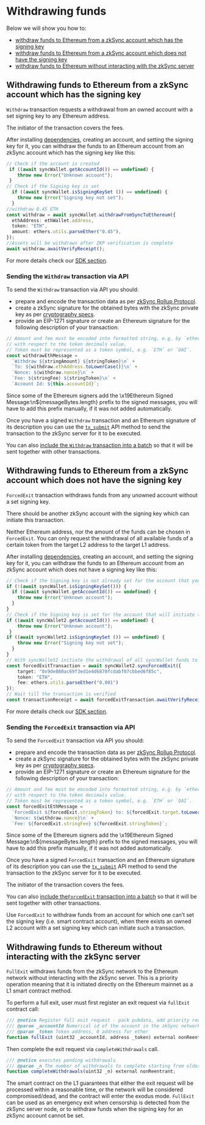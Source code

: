# Withdrawing funds
Below we will show you how to:
-	[withdraw funds to Ethereum from a zkSync account which has the signing key](https://github.com/LesKukh/zksync-docs/blob/LesKukh-patch-2-1/docs/dev/payments-v2/withdrawal.md#withdrawing-funds-to-ethereum-from-a-zksync-account-which-has-the-signing-key) 
-	[withdraw funds to Ethereum from a zkSync account which does not have the signing key](https://github.com/LesKukh/zksync-docs/blob/LesKukh-patch-2-1/docs/dev/payments-v2/withdrawal.md#withdrawing-funds-to-ethereum-from-a-zksync-account-which-does-not-have-the-signing-key)
-	[withdraw funds to Ethereum without interacting with the zkSync server](https://github.com/LesKukh/zksync-docs/blob/LesKukh-patch-2-1/docs/dev/payments-v2/withdrawal.md#withdrawing-funds-to-ethereum-without-interacting-with-the-zksync-server)
## Withdrawing funds to Ethereum from a zkSync account which has the signing key
`Withdraw` transaction requests a withdrawal from an owned account with a set signing key to any Ethereum address. 

The initiator of the transaction covers the fees.

After installing [dependencies](https://zksync.io/api/sdk/js/tutorial.html#adding-dependencies),  creating an account, and 
setting the signing key for it, you can withdraw the funds to an Ethereum account from an zkSync account which has the signing key like this: 
```typescript
// Check if the account is created 
 if ((await syncWallet.getAccountId()) == undefined) {
    throw new Error("Unknown account");
 }
// Check if the Signing key is set 
  if ((await syncWallet.isSigningKeySet ()) == undefined) {
    throw new Error("Signing key not set");
  }
//withdraw 0.45 ETH
const withdraw = await syncWallet.withdrawFromSyncToEthereum({
  ethAddress: ethWallet.address,
  token: "ETH",
  amount: ethers.utils.parseEther("0.45"),
});
//Assets will be withdrawn after ZKP verification is complete
await withdraw.awaitVerifyReceipt();
```
For more details check our [SDK section](https://zksync.io/api/sdk/js/).
### Sending the `Withdraw` transaction via API
To send the `Withdraw` transaction via API you should: 
-	prepare and encode the transaction data as per [zkSync Rollup Protocol]( https://github.com/matter-labs/zksync/blob/master/docs/protocol.md#4-withdraw-partial-exit ).  
- create a zkSync signature for the obtained bytes with the zkSync private key as per [cryptography specs]( https://zksync.io/api/sdk/crypto.html). 
-	provide an EIP-1271 signature or create an Ethereum signature for the following description of your transaction:
```js
// Amount and fee must be encoded into formatted string, e.g. by `ethers.utils.formatUnits` method
// with respect to the token decimals value.
// Token must be represented as a token symbol, e.g. `ETH` or `DAI`.
const withdrawEthMessage =
  `Withdraw ${stringAmount} ${stringToken}\n` +
  `To: ${withdraw.ethAddress.toLowerCase()}\n` +
  `Nonce: ${withdraw.nonce}\n` +
  `Fee: ${stringFee} ${stringToken}\n` +
  `Account Id: ${this.accountId}`;
```
Since some of the Ethereum signers add the \x19Ethereum Signed Message:\n${messageBytes.length} prefix to the signed messages, 
you will have to add this prefix manually, if it was not added automatically.  

Once you have a signed `Withdraw` transaction and an Ethereum signature of its description you can use the [`tx_submit`]( https://zksync.io/api/v0.1.html#tx-submit) 
API method to send the transaction to the zkSync server for it to be executed. 

You can also [include the `Withdraw` transaction into a batch](https://github.com/LesKukh/zksync-docs/blob/LesKukh-patch-2-1/docs/dev/payments-v2/batch.md) so that it will be sent together with other transactions.
## Withdrawing funds to Ethereum from a zkSync account which does not have the signing key
`ForcedExit` transaction withdraws funds from any unowned account without a set signing key.

There should be another zkSync account with the signing key which can initiate this transaction.

Neither Ethereum address, nor the amount of the funds can be chosen in `ForcedExit`. You can only request the withdrawal of all available 
funds of a certain token from the target L2 address to the target L1 address.

After installing [dependencies](https://zksync.io/api/sdk/js/tutorial.html#adding-dependencies),  creating an account, and setting the signing key for it, 
you can withdraw the funds to an Ethereum account from an zkSync account which does not have a signing key like this: 
```typescript
// Check if the Signing key is not already set for the account that you want to withdraw from
if (!(await syncWallet.isSigningKeySet())) {
  if ((await syncWallet.getAccountId()) == undefined) {
    throw new Error("Unknown account");
  }
} 
// Check if the Signing key is set for the account that will initiate the transaction
if ((await syncWallet2.getAccountId()) == undefined) {
    throw new Error("Unknown account");
 }
if ((await syncWallet2.isSigningKeySet ()) == undefined) {
    throw new Error("Signing key not set");
  }
}
// With syncWallet2 initiate the withdrawal of all syncWallet funds to the target syncWallet’s  Ethereum address
const forcedExitTransaction = await syncWallet2.syncForcedExit({
    target: "0x9de880ac69f3ed1e4d6870fcdabf07cbbed6f85c",
    token: "ETH",
    fee: ethers.utils.parseEther("0.001")
});
// Wait till the transaction is verified
const transactionReceipt = await forcedExitTransaction.awaitVerifyReceipt();
```
For more details check our [SDK section]( https://zksync.io/api/sdk/js/accounts.html#initiate-a-forced-exit-for-an-account).
### Sending the `ForcedExit` transaction via API
To send the `ForcedExit` transaction via API you should: 
-	prepare and encode the transaction data as per [zkSync Rollup Protocol]( https://github.com/matter-labs/zksync/blob/master/docs/protocol.md#8-forced-exit ).  
- create a zkSync signature for the obtained bytes with the zkSync private key as per [cryptography specs]( https://zksync.io/api/sdk/crypto.html). 
-	provide an EIP-1271 signature or create an Ethereum signature for the following description of your transaction:
```js
// Amount and fee must be encoded into formatted string, e.g. by `ethers.utils.formatUnits` method
// with respect to the token decimals value.
// Token must be represented as a token symbol, e.g. `ETH` or `DAI`.
const forcedExitEthMessage =
  `ForcedExit ${forcedExit.stringToken} to: ${forcedExit.target.toLowerCase()}\n` +
  `Nonce: ${withdraw.nonce}\n` +
  `Fee: ${forcedExit.stringFee} ${forcedExit.stringToken}`;
```
Since some of the Ethereum signers add the \x19Ethereum Signed Message:\n${messageBytes.length} prefix to the signed messages, you will have to add this prefix manually, if it was not added automatically.  

Once you have a signed `ForcedExit` transaction and an Ethereum signature of its description you can use the [`tx_submit`]( https://zksync.io/api/v0.1.html#tx-submit) 
API method to send the transaction to the zkSync server for it to be executed. 

The initiator of the transaction covers the fees.

You can also [include the`ForcedExit` transaction into a batch](https://github.com/LesKukh/zksync-docs/blob/LesKukh-patch-2-1/docs/dev/payments-v2/batch.md) so that it will be sent together with other transactions.

Use `ForcedExit` to withdraw funds from an account for which one can’t set the signing key (i.e. smart contract account), 
when there exists an owned L2 account with a set signing key which can initiate such a transaction.

## Withdrawing funds to Ethereum without interacting with the zkSync server 
`FullExit` withdraws funds from the zkSync network to the Ethereum network without interacting with the zkSync server. 
This is a priority operation meaning that it is initiated directly on the Ethereum mainnet as a L1 smart contract method.

To perform a full exit, user must first register an exit request via `fullExit` contract call:

```js
/// @notice Register full exit request - pack pubdata, add priority request
/// @param _accountId Numerical id of the account in the zkSync network
/// @param _token Token address, 0 address for ether
function fullExit (uint32 _accountId, address _token) external nonReentrant;
```
Then complete the exit request via `completeWithdrawals` call.
```js
/// @notice executes pending withdrawals
/// @param _n The number of withdrawals to complete starting from oldest
function completeWithdrawals(uint32 _n) external nonReentrant;
```
The smart contract on the L1 guarantees that either the exit request will be processed within a reasonable time, 
or the network will be considered compromised/dead, and the contract will enter the exodus mode.
`FullExit` can be used as an emergency exit when censorship is detected from the zkSync server node, 
or to withdraw funds when the signing key for an zkSync account cannot be set.
